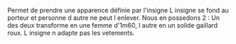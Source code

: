 Permet de prendre une apparence définie par l'insigne
L insigne se fond au porteur et personne d autre ne peut l enlever.
Nous en possedons 2 : Un des deux transforme en une femme d'1m60, l autre en un solide gaillard roux.
L insigne n adapte pas les vetements.
